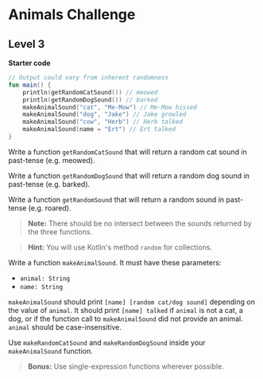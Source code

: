 # Animals Challenge

## Level 3

**Starter code**
```kotlin
// Output could vary from inherent randomness
fun main() {
    println(getRandomCatSound()) // meowed
    println(getRandomDogSound()) // barked
    makeAnimalSound("cat", "Me-Mow") // Me-Mow hissed
    makeAnimalSound("dog", "Jake") // Jake growled
    makeAnimalSound("cow", "Herb") // Herb talked
    makeAnimalSound(name = "Ert") // Ert talked
}
```

Write a function `getRandomCatSound` that will return a random cat sound in past-tense (e.g. meowed).

Write a function `getRandomDogSound` that will return a random dog sound in past-tense (e.g. barked).

Write a function `getRandomSound` that will return a random sound in past-tense (e.g. roared).

> **Note:** There should be no intersect between the sounds returned by the three functions.

> **Hint:** You will use Kotlin's method `random` for collections.

Write a function `makeAnimalSound`. It must have these parameters:
- `animal: String`
- `name: String`

`makeAnimalSound` should print `[name] [random cat/dog sound]` depending on the value of `animal`. It should print `[name] talked` if `animal` is not a cat, a dog, or if the function call to `makeAnimalSound` did not provide an animal. `animal` should be case-insensitive.

Use `makeRandomCatSound` and `makeRandomDogSound` inside your `makeAnimalSound` function.

> **Bonus:** Use single-expression functions wherever possible.